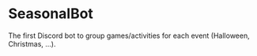 # SeasonalBot
The first Discord bot to group games/activities for each event (Halloween, Christmas, ...).
